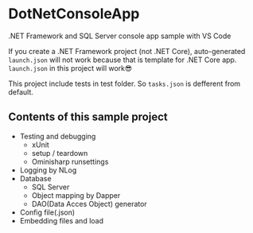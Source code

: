 # DotNetConsoleApp
.NET Framework and SQL Server console app sample with VS Code

If you create a .NET Framework project (not .NET Core),
auto-generated `launch.json` will not work
because that is template for .NET Core app.  
`launch.json` in this project will work😎

This project include tests in test folder.
So `tasks.json` is defferent from default.

## Contents of this sample project

- Testing and debugging
  - xUnit
  - setup / teardown
  - Ominisharp runsettings
- Logging by NLog
- Database
  - SQL Server
  - Object mapping by Dapper
  - DAO(Data Acces Object) generator
- Config file(.json)
- Embedding files and load
